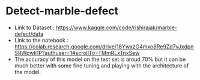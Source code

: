 # Detect-marble-defect
- Link to Dataset : https://www.kaggle.com/code/rishirajak/marble-defect/data
- Link to the notebook : https://colab.research.google.com/drive/18YwxzG4mxo8Re9Zd7vJxdpnSRWpwIj1P?authuser=1#scrollTo=TMmRLxTnxSew
- The accuracy of this model on the test set is aroud 70% but it can be much better with some fine tuning and playing with the architecture of the model.

